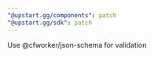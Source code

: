 ```yaml
---
"@upstart.gg/components": patch
"@upstart.gg/sdk": patch
---
```


Use @cfworker/json-schema for validation
